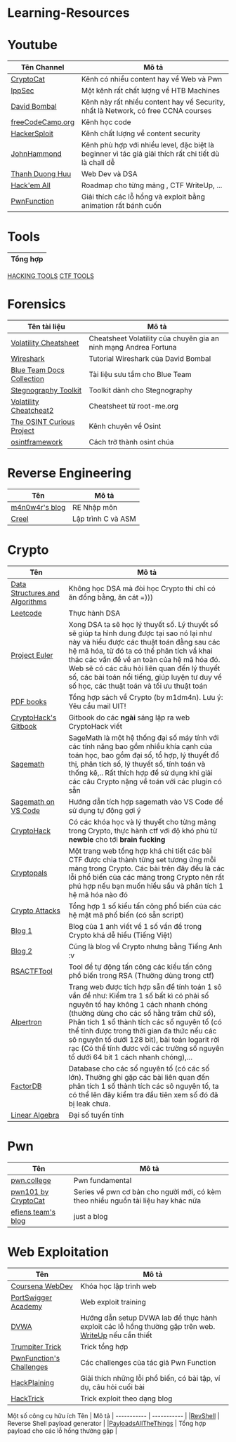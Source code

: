 # Learning-Resources

# Youtube 
| Tên Channel | Mô tả
| ----------- | ----------- |
[CryptoCat](https://www.youtube.com/c/CryptoCat23)| Kênh có nhiều content hay về Web và Pwn |
[IppSec](https://www.youtube.com/c/ippsec)| Một kênh rất chất lượng về HTB Machines |
[David Bombal](https://www.youtube.com/c/DavidBombal/featured)| Kênh này rất nhiều content hay về Security, nhất là Network, có free CCNA courses |
|[freeCodeCamp.org](https://www.youtube.com/c/Freecodecamp) | Kênh học code | 
|[HackerSploit](https://www.youtube.com/c/HackerSploit/videos) | Kênh chất lượng về content security |
|[JohnHammond](https://www.youtube.com/c/JohnHammond010/featured) | Kênh phù hợp với nhiều level, đặc biệt là beginner vì tác giả giải thích rất chi tiết dù là chall dễ|
|[Thanh Duong Huu](https://www.youtube.com/c/ThanhDuongHuu/playlists) | Web Dev và DSA |
|[Hack'em All](https://hackemall.live) | Roadmap cho từng mảng , CTF WriteUp, ... | 
|[PwnFunction](https://www.youtube.com/c/PwnFunction) | Giải thích các lỗ hổng và exploit bằng animation rất bánh cuốn | 

# Tools 
| Tổng hợp|
| ----------- | 
[HACKING TOOLS](https://github.com/Z4nzu/hackingtool?fbclid=IwAR2we-inoHdOvlSm-zmVeNuzq4v0aChGREyEcHGTcndDvdrvbKLu4apBCU4)
[CTF TOOLS](https://github.com/zardus/ctf-tools)

# Forensics 

| Tên tài liệu| Mô tả
| ----------- | ----------- |
|[Volatility Cheatsheet](https://pastebin.com/2LXNgAtb) | Cheatsheet Volatility của chuyên gia an ninh mạng Andrea Fortuna | 
|[Wireshark](https://davidbombal.com/tag/wireshark/) | Tutorial Wireshark của David Bombal | 
|[Blue Team Docs Collection](https://github.com/tom0li/collection-document/blob/master/Blue%20Team%20Field%20Manual.pdf) | Tài liệu sưu tầm cho Blue Team |
|[Stegnography Toolkit](https://github.com/DominicBreuker/stego-toolkit) | Toolkit dành cho Stegnography | 
|[Volatility Cheatcheat2](https://repository.root-me.org/Forensic/EN%20-%20Volatility%20cheatsheet%20v2.4.pdf?_gl=1*1stljrc*_ga*MjAzMjY0ODIwLjE2NTk1Nzk3MTQ.*_ga_SRYSKX09J7*MTY1OTU3OTcxMy4xLjEuMTY1OTU4MDE2MS4w) | Cheatsheet từ root-me.org|
|[The OSINT Curious Project](https://www.youtube.com/c/TheOSINTCuriousProject/featured) | Kênh chuyên về Osint |
|[osintframework](https://osintframework.com) | Cách trở thành osint chúa | 





# Reverse Engineering
| Tên | Mô tả
| ----------- | ----------- |
|[m4n0w4r's blog](https://kienmanowar.wordpress.com/r4ndoms-beginning-reverse-engineering-tutorials/) | RE Nhập môn | 
|[Creel](https://www.youtube.com/c/WhatsACreel/playlists) | Lập trình C và ASM | 


# Crypto
| Tên | Mô tả
| ----------- | ----------- |
[Data Structures and Algorithms](https://www.geeksforgeeks.org/data-structures/) | Không học DSA mà đòi học Crypto thì chỉ có ăn đồng bằng, ăn cát =))) |
[Leetcode](https://leetcode.com/) | Thực hành DSA |
[Project Euler](https://projecteuler.net/)| Xong DSA ta sẽ học lý thuyết số. Lý thuyết số sẽ giúp ta hình dung được tại sao nó lại như này và hiểu được các thuật toán đằng sau các hệ mã hóa, từ đó ta có thể phân tích vầ khai thác các vần đề về an toàn của hệ mã hóa đó. Web sẽ có các câu hỏi liên quan đến lý thuyết số, các bài toán nổi tiếng, giúp luyện tư duy về số học, các thuật toán và tối ưu thuật toán |
[PDF books](https://drive.google.com/drive/folders/1H0VrNseoOPtAKlko9FX-fUg7X0CQxZf5?usp=sharing) | Tổng hợp sách về Crypto (by m1dm4n). Lưu ý: Yêu cầu mail UIT! |
[CryptoHack's Gitbook](https://cryptohack.gitbook.io/cryptobook/fundamentals/modular-arithmetic) | Gitbook do các **ngài** sáng lập ra web CryptoHack viết | 
[Sagemath](https://doc.sagemath.org/html/en/tutorial/) | SageMath là một hệ thống đại số máy tính với các tính năng bao gồm nhiều khía cạnh của toán học, bao gồm đại số, tổ hợp, lý thuyết đồ thị, phân tích số, lý thuyết số, tính toán và thống kê,.. Rất thích hợp để sử dụng khi giải các câu Crypto nặng về toán với các plugin có sẵn
[Sagemath on VS Code](https://zhuanlan.zhihu.com/p/297736314) | Hướng dẫn tích hợp sagemath vào VS Code để sử dụng tự động gợi ý |
[CryptoHack](https://cryptohack.org/)| Có các khóa học và lý thuyết cho từng mảng trong Crypto, thực hành ctf với độ khó phủ từ **newbie** cho tới **brain fucking** |
[Cryptopals](https://cryptopals.com/) | Một trang web tổng hợp khá chi tiết các bài CTF được chia thành từng set tương ứng mỗi mảng trong Crypto. Các bài trên đây đều là các lỗi phổ biến của các mảng trong Crypto nên rất phú hợp nếu bạn muốn hiểu sầu và phân tích 1 hệ mã hóa nào đó| 
[Crypto Attacks](https://github.com/jvdsn/crypto-attacks) | Tổng hợp 1 số kiểu tấn công phổ biến của các hệ mật mã phổ biến (có sẵn script) |
[Blog 1](https://drx.home.blog/category/crypto/) | Blog của 1 anh viết về 1 số vần đề trong Crypto khá dễ hiểu (Tiếng Việt) |
[Blog 2](https://bitsdeep.com/posts/) | Cũng là blog về Crypto nhưng bằng Tiếng Anh :v |
[RSACTFTool](https://github.com/Ganapati/RsaCtfTool) | Tool để tự động tấn công các kiểu tấn công phổ biến trong RSA (Thường dùng trong ctf) |
[Alpertron](https://www.alpertron.com/ENGLISH.HTM) | Trang web được tích hợp sẫn để tính toán 1 sô vần đề như: Kiểm tra 1 số bất kì có phải số nguyên tố hay không 1 cách nhanh chóng (thường dùng cho các số hằng trăm chữ số), Phân tích 1 số thành tích các số nguyên tố (có thể tính được trong thời gian đa thức nếu các sô nguyên tố dưới 128 bit), bài toán logarit rời rạc (Có thể tính đươc với các trường số nguyên tố dưới 64 bit 1 cách nhanh chóng),... |
[FactorDB](http://factordb.com/) | Database cho các số nguyên tố (có các số lớn). Thường ghi gặp các bài liên quan đến phân tích 1 số thành tích các sô nguyên tố, ta có thể lên đây kiểm tra đầu tiên xem số đó đã bị leak chưa. |
| [Linear Algebra](https://youtube.com/playlist?list=PLZHQObOWTQDPD3MizzM2xVFitgF8hE_ab) | Đại số tuyến tính |

# Pwn 
| Tên | Mô tả
| ----------- | ----------- |
|[pwn.college](https://pwn.college) | Pwn fundamental | 
| [pwn101 by CryptoCat](https://github.com/Crypto-Cat/CTF/tree/main/pwn/binary_exploitation_101) | Series về pwn cơ bản cho người mới, có kèm theo nhiều nguồn tài liệu hay khác nữa  | 
| [efiens team's blog](https://blog.efiens.com) | just a blog | 

# Web Exploitation
| Tên | Mô tả
| ----------- | ----------- |
|[Coursena WebDev](https://www.coursera.org/learn/html-css-javascript-for-web-developers?) | Khóa học lập trình web | 
|[PortSwigger Academy](https://portswigger.net/web-security) | Web exploit training | \
|[DVWA](https://www.kalilinux.in/2020/01/setup-dvwa-kali-linux.html) | Hướng dẫn setup DVWA lab để thực hành exploit các lỗ hổng thường gặp trên web. [WriteUp](https://www.youtube.com/playlist?list=PLHUKi1UlEgOJLPSFZaFKMoexpM6qhOb4Q) nếu cần thiết | 
|[Trumpiter Trick](https://github.com/Trumpiter-max/Tricks-in-web-exploit) | Trick tổng hợp | 
|[PwnFunction's Challenges](https://xss.pwnfunction.com) | Các challenges của tác giả Pwn Function | 
|[HackPlaining](https://www.hacksplaining.com/lessons) | Giải thích những lỗi phổ biến, có bài tập, ví dụ, câu hỏi cuối bài | 
|[HackTrick](https://book.hacktricks.xyz/welcome/readme) | Trick exploit theo dạng blog | 




Một số công cụ hữu ích 
 Tên | Mô tả
| ----------- | ----------- |
|[RevShell](https://www.revshells.com) | Reverse Shell payload generator | 
|[PayloadsAllTheThings](https://github.com/swisskyrepo/PayloadsAllTheThings/blob/master/Server%20Side%20Template%20Injection/README.md) | Tổng hợp payload cho các lỗ hổng thường gặp | 
